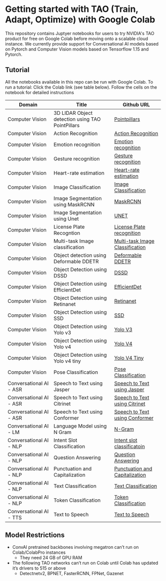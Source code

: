 # Getting started with TAO (Train, Adapt, Optimize) with Google Colab

This repository contains Juptyer notebooks for users to try NVIDIA's TAO product for free on Google Colab before moving onto a scalable cloud instance.
We currently provide support for Conversational AI models based on Pytorch and Computer Vision models based on Tensorflow 1.15 and Pytorch.

## Tutorial ##

All the notebooks available in this repo can be run with Google Colab.
To run a tutorial:
Click the Colab link (see table below).
Follow the cells on the notebook for detailed instructions

| Domain | Title | Github URL  |
| --- | --- | --- |
| Computer Vision | 3D LIDAR Object detection using TAO PointPillars | [Pointpillars](https://colab.research.google.com/github/NVIDIA-AI-IOT/nvidia-tao/blob/main/pytorch/cv_notebooks/pointpillars/pointpillars.ipynb) |
| Computer Vision | Action Recognition | [Action Recognition](https://colab.research.google.com/github/NVIDIA-AI-IOT/nvidia-tao/blob/main/pytorch/cv_notebooks/action_recognition_net/actionrecognitionnet.ipynb)|
| Computer Vision | Emotion recognition | [Emotion recognition](https://colab.research.google.com/github/NVIDIA-AI-IOT/nvidia-tao/blob/main/tensorflow/emotionnet/emotionnet.ipynb) |
| Computer Vision | Gesture recognition | [Gesture recognition](https://colab.research.google.com/github/NVIDIA-AI-IOT/nvidia-tao/blob/main/tensorflow/gesturenet/gesturenet.ipynb) |
| Computer Vision | Heart-rate estimation | [Heart-rate estimation](https://colab.research.google.com/github/NVIDIA-AI-IOT/nvidia-tao/blob/main/tensorflow/heartratenet/heartratenet.ipynb) |
| Computer Vision | Image Classification | [Image Classification](https://colab.research.google.com/github/NVIDIA-AI-IOT/nvidia-tao/blob/main/tensorflow/classification/classification.ipynb) |
| Computer Vision | Image Segmentation using MaskRCNN| [MaskRCNN](https://colab.research.google.com/github/NVIDIA-AI-IOT/nvidia-tao/blob/main/tensorflow/mask_rcnn/maskrcnn.ipynb) |
| Computer Vision | Image Segmentation using Unet| [UNET](https://colab.research.google.com/github/NVIDIA-AI-IOT/nvidia-tao/blob/main/tensorflow/unet/unet_isbi.ipynb) |
| Computer Vision | License Plate Recogntion | [License Plate recognition](https://colab.research.google.com/github/NVIDIA-AI-IOT/nvidia-tao/blob/main/tensorflow/lprnet/lprnet.ipynb) |
| Computer Vision | Multi-task Image classification | [Multi-task Image Classification](https://colab.research.google.com/github/NVIDIA-AI-IOT/nvidia-tao/blob/main/tensorflow/multitask_classification/multitask_classification.ipynb) |
| Computer Vision | Object detection using Deformable DDETR | [Deformable DDETR](https://colab.research.google.com/github/NVIDIA-AI-IOT/nvidia-tao/blob/main/pytorch/cv_notebooks/deformable_detr/deformable_detr.ipynb) |
| Computer Vision | Object Detection using DSSD | [DSSD](https://colab.research.google.com/github/NVIDIA-AI-IOT/nvidia-tao/blob/main/tensorflow/dssd/dssd.ipynb) |
| Computer Vision | Object Detection using EfficientDet | [EfficientDet](https://colab.research.google.com/github/NVIDIA-AI-IOT/nvidia-tao/blob/main/tensorflow/efficientdet/efficientdet.ipynb) |
| Computer Vision | Object Detection using Retinanet| [Retinanet](https://colab.research.google.com/github/NVIDIA-AI-IOT/nvidia-tao/blob/main/tensorflow/retinanet/retinanet.ipynb) |
| Computer Vision | Object Detection using SSD | [SSD](https://colab.research.google.com/github/NVIDIA-AI-IOT/nvidia-tao/blob/main/tensorflow/ssd/ssd.ipynb) |
| Computer Vision | Object Detection using Yolo v3| [Yolo V3](https://colab.research.google.com/github/NVIDIA-AI-IOT/nvidia-tao/blob/main/tensorflow/yolo_v3/yolo_v3.ipynb) |
| Computer Vision | Object Detection using Yolo v4| [Yolo V4](https://colab.research.google.com/github/NVIDIA-AI-IOT/nvidia-tao/blob/main/tensorflow/yolo_v4/yolo_v4.ipynb) |
| Computer Vision | Object Detection using Yolo v4 tiny | [Yolo V4 Tiny](https://colab.research.google.com/github/NVIDIA-AI-IOT/nvidia-tao/blob/main/tensorflow/yolo_v4_tiny/yolo_v4_tiny.ipynb) |
| Computer Vision | Pose Classification | [Pose Classification](https://colab.research.google.com/github/NVIDIA-AI-IOT/nvidia-tao/blob/main/pytorch/cv_notebooks/pose_classification_net/poseclassificationnet.ipynb) |
| Conversational AI - ASR | Speech to Text using Jasper | [Speech to Text using Jasper](https://colab.research.google.com/github/NVIDIA-AI-IOT/nvidia-tao/blob/main/pytorch/convai_notebooks/speechtotext/speech-to-text-training.ipynb) |
| Conversational AI - ASR | Speech to Text using Citrinet | [Speech to Text using Citrinet](https://colab.research.google.com/github/NVIDIA-AI-IOT/nvidia-tao/blob/main/pytorch/convai_notebooks/speechtotext_citrinet/speech-to-text-training.ipynb) |
| Conversational AI - ASR | Speech to Text using Conformer | [Speech to Text using Conformer](https://colab.research.google.com/github/NVIDIA-AI-IOT/nvidia-tao/blob/main/pytorch/convai_notebooks/speechtotext_conformer/speech-to-text-training.ipynb) |
| Conversational AI - LM | Language Model using N Gram | [N-Gram](https://colab.research.google.com/github/NVIDIA-AI-IOT/nvidia-tao/blob/main/pytorch/convai_notebooks/ngram_lm/n-gram-training.ipynb) |
| Conversational AI - NLP | Intent Slot Classification | [Intent slot classificatoin](https://colab.research.google.com/github/NVIDIA-AI-IOT/nvidia-tao/blob/main/pytorch/convai_notebooks/intentslotclassification/intent-slot-classification-training.ipynb) |
| Conversational AI - NLP | Question Answering | [Question Answering](https://colab.research.google.com/github/NVIDIA-AI-IOT/nvidia-tao/blob/main/pytorch/convai_notebooks/questionanswering/question-answering-training.ipynb) |
| Conversational AI - NLP | Punctuation and Capitalization | [Punctuation and Capitalization](https://colab.research.google.com/github/NVIDIA-AI-IOT/nvidia-tao/blob/main/pytorch/convai_notebooks/punctuationcapitalization/punctuation-and-capitalization-training.ipynb) |
| Conversational AI - NLP | Text Classification | [Text Classification](https://colab.research.google.com/github/NVIDIA-AI-IOT/nvidia-tao/blob/main/pytorch/convai_notebooks/textclassification/text-classification-training.ipynb) |
| Conversational AI - NLP | Token Classification | [Token Classification](https://colab.research.google.com/github/NVIDIA-AI-IOT/nvidia-tao/blob/main/pytorch/convai_notebooks/tokenclassification/token-classification-training.ipynb) |
| Conversational AI - TTS | Text to Speech | [Text to Speech](https://colab.research.google.com/github/NVIDIA-AI-IOT/nvidia-tao/blob/main/pytorch/convai_notebooks/texttospeech/text-to-speech-finetuning-cvtool.ipynb) |

## Model Restrictions ##

- ConvAI pretrained backbones involving megatron can’t run on Colab/ColabPro instances
  - They need 24 GB of GPU RAM
- The following TAO networks can’t run on Colab until Colab has updated it’s drivers to 515 or above
  - Detectnetv2, BPNET, FasterRCNN, FPNet, Gazenet
